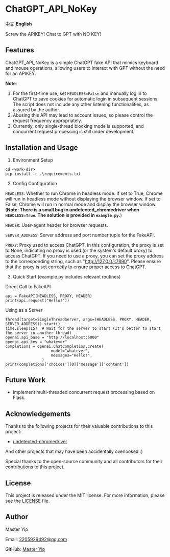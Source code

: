 # ChatGPT_API_NoKey

[中文](README.md)|**English**


Screw the APIKEY! Chat to GPT with NO KEY!
## Features
ChatGPT_API_NoKey is a simple ChatGPT fake API that mimics keyboard and mouse operations, allowing users to interact with GPT without the need for an APIKEY.

**Note**:
1. For the first-time use, set `HEADLESS=False` and manually log in to ChatGPT to save cookies for automatic login in subsequent sessions. The script does not include any other listening functionalities, as assured by the author.
2. Abusing this API may lead to account issues, so please control the request frequency appropriately.
3. Currently, only single-thread blocking mode is supported, and concurrent request processing is still under development.

## Installation and Usage
1. Environment Setup
```
cd <work-dir>
pip install -r .\requirements.txt
```
2. Config Configuration

`HEADLESS`: Whether to run Chrome in headless mode. If set to True, Chrome will run in headless mode without displaying the browser window. If set to False, Chrome will run in normal mode and display the browser window. (**Note: There is a small bug in undetected_chromedriver when `HEADLESS=True`. The solution is provided in `example.py`.**)

`HEADER`: User-agent header for browser requests.

`SERVER_ADDRESS`: Server address and port number tuple for the FakeAPI.

`PROXY`: Proxy used to access ChatGPT. In this configuration, the proxy is set to None, indicating no proxy is used (or the system's default proxy) to access ChatGPT. If you need to use a proxy, you can set the proxy address to the corresponding string, such as "http://127.0.0.1:7890". Please ensure that the proxy is set correctly to ensure proper access to ChatGPT.

3. Quick Start (example.py includes relevant routines)

Direct Call to FakeAPI
```
api = FakeAPI(HEADLESS, PROXY, HEADER)
print(api.request("Hello!"))
```
Using as a Server
```
Thread(target=SingleThreadServer, args=(HEADLESS, PROXY, HEADER, SERVER_ADDRESS)).start()
time.sleep(15)  # Wait for the server to start (It's better to start the server in another thread)
openai.api_base = "http://localhost:5000"
openai.api_key = "whatever"
completions = openai.ChatCompletion.create(
                    model="whatever",
                    messages="Hello!",
                )
print(completions['choices'][0]['message']['content'])
```

## Future Work
- Implement multi-threaded concurrent request processing based on Flask.

## Acknowledgements

Thanks to the following projects for their valuable contributions to this project:

- [undetected-chromedriver](https://github.com/ultrafunkamsterdam/undetected-chromedriver)

And other projects that may have been accidentally overlooked :)

Special thanks to the open-source community and all contributors for their contributions to this project.

## License
This project is released under the MIT license. For more information, please see the [LICENSE](LICENSE) file.

## Author
Master Yip

Email: 2205929492@qq.com

GitHub: [Master Yip](https://github.com/MasterYip)